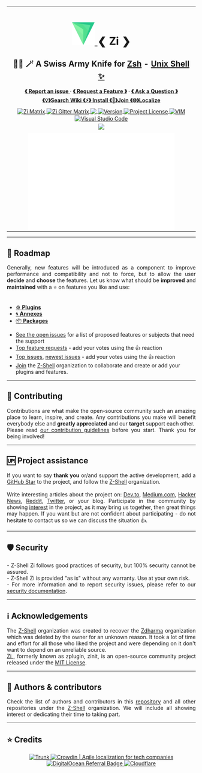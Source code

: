 <table style="background-color:transparent;">
  <tr>
    <td>
      <h1 align="center">
        <a target="_self" href="https://github.com/z-shell/zi">
          <img style="width: 60px; height: 60px"
            src="https://raw.githubusercontent.com/z-shell/zi/main/docs/images/logo.svg" alt="❮ Zi ❯ Logo" />
        </a>❮ <strong>Zi</strong> ❯
      </h1>
      <h2 align="center">
        🧙‍♂️ 🪄 A Swiss Army Knife for <a href="https://zsh.sourceforge.io/"><strong>Zsh</strong></a> -
        <a href="https://en.wikipedia.org/wiki/Unix_shell">Unix Shell ✨</a>
      </h2>
      <div align="center">
        <a
          href="https://github.com/z-shell/zi/issues/new?assignees=&labels=bug+%F0%9F%90%9E&template=01_bug_report.yml&title=bug%3A+"><strong>《
            Report an issue </strong></a>
        ·
        <a
          href="https://github.com/z-shell/zi/issues/new?assignees=&labels=feature-request+%F0%9F%92%A1&template=02_feature_request.yml&title=feat%3A+"><strong>《
            Request a Feature 》</strong></a>
        ·
        <a href="https://discussions.zshell.dev/"><strong>《 Ask a Question 》</strong></a>
      </div>
  </tr>
  </td>
  <tr>
    <td>
      <div align="center">
        <a href="https://wiki.zshell.dev/search/"><strong>《💡》Search Wiki </strong></a>
        <a href="https://wiki.zshell.dev/docs/getting_started/installation/"><strong>《⚡️》 Install </strong></a>
        <a
          href="https://github.com/z-shell/community/issues/new?assignees=&labels=%F0%9F%91%A5+member&template=membership.yml&title=team%3A+"><strong>《💜》Join
          </strong></a>
        <a href="https://translate.zshell.dev/"><strong>《🌐》Localize </strong></a>
      </div>
    </td>
  </tr>
  <tr>
    <td>
      <div align="center">
        <a title="Z-Shell Matrix" target="_self" rel="nofollow" href="https://matrix.to/#/#zshell:matrix.org">
          <img align="center" src="https://badgen.net/matrix/members/zshell/matrix.org" alt="Zi Matrix" />
        </a>
        <a title="Zi Gitter Matrix" target="_self" rel="nofollow" href="https://matrix.to/#/#z-shell_zi:gitter.im">
          <img align="center" src="https://badgen.net/matrix/members/z-shell_zi/gitter.im" alt="Zi Gitter Matrix" />
        </a>
        <a title="Crowdin" target="_self" href="https://translate.zshell.dev/">
          <img align="center" src="https://badges.crowdin.net/e/f108c12713ee8526ac878d5671ad6e29/localized.svg" />
        </a>
        <a title="Releases" target="_self" href="https://github.com/z-shell/zi/releases">
          <img align="center" src="https://img.shields.io/github/tag/z-shell/zi.svg" alt="Version" />
        </a>
        <a title="License" target="_self" href="https://github.com/z-shell/zi/blob/main/LICENSE">
          <img align="center" src="https://img.shields.io/badge/License-MIT-blue.svg" alt="Project License" />
        </a>
        <a title="VIM" target="_self" href="https://github.com/z-shell/zi-vim-syntax/">
          <img align="center" src="https://img.shields.io/badge/--019733?logo=vim" alt="VIM" />
        </a>
        <a target="_self" href="https://open.vscode.dev/z-shell/zi/">
          <img align="center" src="https://img.shields.io/badge/--007ACC?logo=visual%20studio%20code&logoColor=ffffff"
            alt="Visual Studio Code" />
        </a>
      </div>
  </tr>
  </td>
  <tr>
    <td>
      <div align="center">
        <a href="https://asciinema.org/a/509113" target="_blank"><img src="https://asciinema.org/a/509113.svg" /></a>
      </div>
  </tr>
  </td>
  <tr>
    <td>
      <div align="center">
        <img align="center" style="width: 80%; height: auto"
          src="https://github.com/z-shell/.github/raw/main/metrics/plugin/followup/zi_followup.svg" />
        <img align="center" style="width: 80%; height: auto"
          src="https://raw.githubusercontent.com/z-shell/.github/main/metrics/plugin/metrics.svg" />
      </div>
  </tr>
  </td>
</table>
<hr />
<h2>🎯 Roadmap</h2>
<div align="justify">
  Generally, new features will be introduced as a component to improve performance and compatibility and not to
  force, but to allow the user <strong>decide</strong> and
  <strong>choose</strong> the features. Let us know what should be <strong>improved</strong> and
  <strong>maintained</strong> with a ⭐ on features you like and use:<br /><br />
</div>
<ul>
  <li>
    <a href="https://github.com/search?q=topic%3Azplugin+org%3Az-shell&amp;type=Repositories">
      ⚙️ <b>Plugins</b></a>
  </li>
  <li>
    <a href="https://github.com/search?q=topic%3Azannex+org%3Az-shell&amp;type=Repositories">
      🌀 <b>Annexes</b></a>
  </li>
  <li>
    <a href="https://github.com/search?q=topic%3Azpackage+org%3Az-shell&amp;type=Repositories">
      📦 <b>Packages</b></a>
  </li>
</ul>
<ul>
  <li>
    <a href="https://github.com/z-shell/zi/issues">See the open issues</a> for a list of proposed features
    or subjects that need the support
  </li>
  <li>
    <a href="https://github.com/z-shell/zi/issues?q=label%3Aenhancement+is%3Aopen+sort%3Areactions-%2B1-desc">Top
      feature requests</a>
    - add your votes using the 👍 reaction
  </li>
  <li>
    <a href="https://github.com/z-shell/zi/issues?q=is%3Aissue+is%3Aopen+label%3Abug+sort%3Areactions-%2B1-desc">Top
      issues</a>, <a href="https://github.com/z-shell/zi/issues?q=is%3Aopen+is%3Aissue+label%3Abug">newest
      issues</a> -
    add your votes using the 👍 reaction
  </li>
  <li>
    <a
      href="https://github.com/z-shell/community/issues/new?assignees=&labels=%F0%9F%91%A5+member&template=membership.yml&title=team%3A+">Join</a>
    the <a href="https://github.com/z-shell">Z-Shell</a> organization to collaborate and create or add your
    plugins and features.
  </li>
</ul>
<hr />
<h2 align="left">💞 Contributing</h2>
<div align="justify">
  Contributions are what make the open-source community such an amazing place to learn, inspire, and create.
  Any contributions you make will benefit everybody else and <b>greatly appreciated</b> and our
  <b>target</b> support each other.
</div>
<div align="justify">
  Please read <a href="https://github.com/z-shell/community/blob/main/docs/project/CONTRIBUTING.md">our contribution
    guidelines</a>
  before you start. Thank you for being involved!
</div>
<hr />
<h2 align="left">🆙 Project assistance</h2>
<div align="justify">If you want to say <b>thank you</b> or/and support the active development, add a <a
    href="https://github.com/z-shell/zi">GitHub Star</a> to the project, and follow the
  <a href="https://github.com/z-shell">Z-Shell</a> organization.
</div><br />
<div align="justify">Write interesting articles about the project on:
  <a href="https://dev.to/">Dev.to</a>, <a href="https://medium.com/">Medium.com</a>,
  <a href="https://news.ycombinator.com/news">Hacker News</a>,
  <a href="https://www.reddit.com/r/zsh/">Reddit</a>, <a href="https://twitter.com/zshell_zi">Twitter</a>, or your blog.
  Participate in the community by showing <a
    href="https://github.com/z-shell/community/issues/new?assignees=&labels=%F0%9F%91%A5+member&template=membership.yml&title=team%3A+">interest</a>
  in the project, as it may bring us together, then great things may happen. If you want but are not confident
  about participating - do not hesitate to contact us so we can discuss the situation 👍.
</div>
<hr />
<h2 align="left">🛡️ Security</h2>
<div align="justify">
  - Z-Shell <string>Zi</strong> follows good practices of security, but 100% security cannot be assured.</div>
<div align="justify">
  - Z-Shell <string>Zi</strong> is provided <bold>"as is"</bold> without any <bold> warranty</bold>. Use at your
    own risk.
</div>
<div align="justify">
  - For more information and to report security issues, please refer to our
  <a href="https://github.com/z-shell/zi/blob/main/docs/SECURITY.md">security
    documentation</a>.
</div>
<hr />
<h2 align="left">ℹ️ Acknowledgements</h2>
<div align="justify">
  The <a href="https://github.com/z-shell">Z-Shell</a> organization was created to recover the
  <a href="https://github.com/zdharma">Zdharma</a> organization which was deleted by the owner for an unknown
  reason. It took a lot of time and effort for all those who liked the project and were depending on it don't
  want to depend on an unreliable source.
</div>
<div align="justify">
  <a href="https://github.com/z-shell/zi">
    <string>Zi</strong>
  </a>, formerly known as zplugin, zinit, is an open-source
  community project released under the
  <a href="https://github.com/z-shell/zi/blob/main/LICENSE">MIT License</a>.
</div>
<hr />
<h2 align="left">🥇 Authors & contributors</h2>
<div align="justify">
  Check the list of authors and contributors in this
  <a href="https://github.com/z-shell/zi/contributors">repository</a> and all other repositories under the
  <a href="https://github.com/z-shell">Z-Shell</a> organization. We will include
  all showing interest or dedicating their time to taking part.
</div>
<hr />
<h2 align="left">⭐ Credits</h2>
<div align="center">
  <a href="https://trunk.io" rel="nofollow">
    <img style="width: 140px; height: 40px"
      src="https://storage.googleapis.com/digital-space/img/brand/trunk/trunk-white.svg" alt="Trunk" />
  </a>
  <a href="https://crowdin.com/?utm_source=badge&utm_medium=referral&utm_campaign=badge-add-on" rel="nofollow">
    <img style="width: 140px; height: 40px"
      src="https://storage.googleapis.com/digital-space/img/brand/crowdin/localization-at-dark-rounded%402x.png"
      alt="Crowdin | Agile localization for tech companies" />
  </a>
  <a href="https://www.digitalocean.com/?refcode=090bdb63f800&utm_campaign=Referral_Invite&utm_medium=Referral_Program&utm_source=badge"
    rel="nofollow">
    <img style="width: 140px; height: 40px" src="https://web-platforms.sfo2.digitaloceanspaces.com/WWW/Badge%203.svg"
      alt="DigitalOcean Referral Badge" />
  </a>
  <a href="https://cloudflare.com" rel="nofollow">
    <img style="width: 140px; height: 40px"
      src="https://storage.googleapis.com/digital-space/img/brand/cloudflare/cf-logo-v-rgb.png" alt="Cloudflare" />
  </a>
</div>
